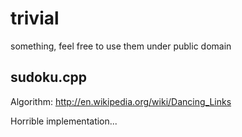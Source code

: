 trivial
=======

something, feel free to use them under public domain




sudoku.cpp
----------
Algorithm: http://en.wikipedia.org/wiki/Dancing_Links

Horrible implementation...
